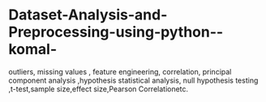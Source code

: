 # Dataset-Analysis-and-Preprocessing-using-python--komal-
outliers, missing values , feature engineering,  correlation, principal component analysis ,hypothesis statistical analysis, null hypothesis testing ,t-test,sample size,effect size,Pearson Correlationetc.
